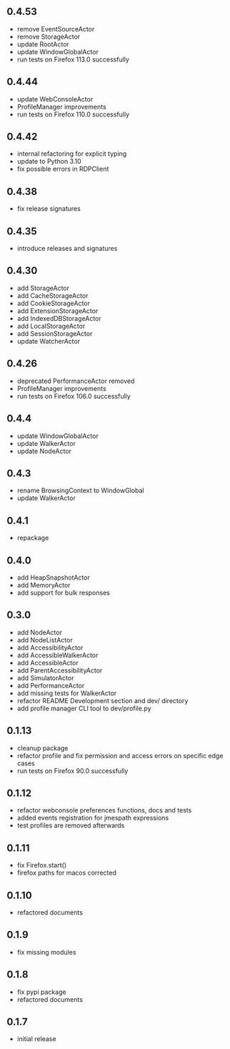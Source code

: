 ## 0.4.53
- remove EventSourceActor
- remove StorageActor
- update RootActor
- update WindowGlobalActor
- run tests on Firefox 113.0 successfully

## 0.4.44
- update WebConsoleActor
- ProfileManager improvements
- run tests on Firefox 110.0 successfully

## 0.4.42
- internal refactoring for explicit typing
- update to Python 3.10
- fix possible errors in RDPClient

## 0.4.38
- fix release signatures

## 0.4.35
- introduce releases and signatures

## 0.4.30
- add StorageActor
- add CacheStorageActor
- add CookieStorageActor
- add ExtensionStorageActor
- add IndexedDBStorageActor
- add LocalStorageActor
- add SessionStorageActor
- update WatcherActor

## 0.4.26
- deprecated PerformanceActor removed
- ProfileManager improvements
- run tests on Firefox 106.0 successfully

## 0.4.4
- update WindowGlobalActor
- update WalkerActor
- update NodeActor

## 0.4.3
- rename BrowsingContext to WindowGlobal
- update WalkerActor

## 0.4.1
- repackage

## 0.4.0
- add HeapSnapshotActor
- add MemoryActor
- add support for bulk responses

## 0.3.0
- add NodeActor
- add NodeListActor
- add AccessibilityActor
- add AccessibleWalkerActor
- add AccessibleActor
- add ParentAccessibilityActor
- add SimulatorActor
- add PerformanceActor
- add missing tests for WalkerActor
- refactor README Development section and dev/ directory
- add profile manager CLI tool to dev/profile.py

## 0.1.13
- cleanup package
- refactor profile and fix permission and access errors on specific edge cases
- run tests on Firefox 90.0 successfully

## 0.1.12
- refactor webconsole preferences functions, docs and tests
- added events registration for jmespath expressions
- test profiles are removed afterwards

## 0.1.11
- fix Firefox.start()
- firefox paths for macos corrected

## 0.1.10
- refactored documents

## 0.1.9
- fix missing modules

## 0.1.8
- fix pypi package
- refactored documents

## 0.1.7
- initial release
